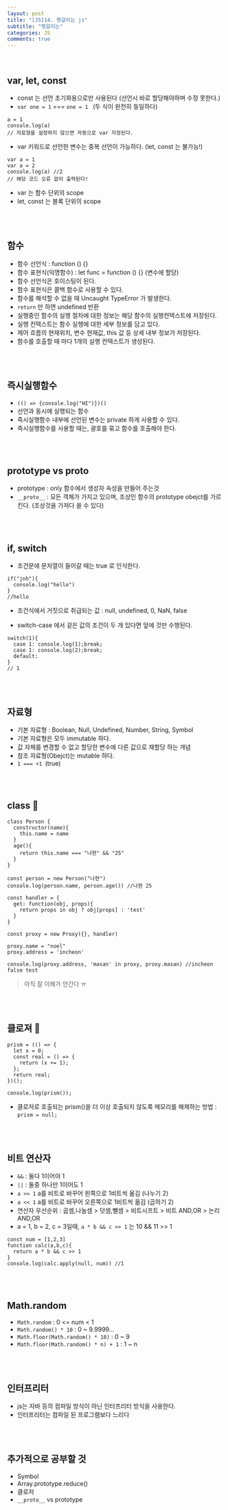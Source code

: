 ```yaml
---
layout: post
title: "[JS]14. 헷갈리는 js"
subtitle: "헷갈리는"
categories: JS
comments: true
---
```


<br>

## var, let, const

- const 는 선언 초기화용으로만 사용된다 (선언시 바로 할당해야하며 수정 못한다.)
- `var one = 1` === `one = 1 ` (두 식이 완전히 동일하다)

```
a = 1
console.log(a)
// 자료형을 설정하지 않으면 자동으로 var 지정된다.
```

- var 키워드로 선언한 변수는 중복 선언이 가능하다. (let, const 는 불가능!)

```
var a = 1
var a = 2
console.log(a) //2
// 해당 코드 오류 없이 출력된다!
```

- var 는 함수 단위의 scope
- let, const 는 블록 단위의 scope

<br><br>

## 함수

- 함수 선언식 : function () {}
- 함수 표현식(익명함수) : let func = function () {} (변수에 할당)
- 함수 선언식은 호이스팅이 된다.
- 함수 표현식은 콜백 함수로 사용할 수 있다.
- 함수를 해석할 수 없을 때 Uncaught TypeError 가 발생한다.
- `return` 만 하면 undefined 반환
- 실행중인 함수의 실행 절차에 대한 정보는 해당 함수의 실행컨텍스트에 저장된다.
- 실행 컨텍스트는 함수 실행에 대한 세부 정보를 담고 있다.
- 제어 흐름의 현재위치, 변수 현재값, this 값 등 상세 내부 정보가 저장된다.
- 함수를 호출할 때 마다 1개의 실행 컨텍스트가 생성된다.

<br><br>

## 즉시실행함수

- `(() => {console.log("HI")})()`
- 선언과 동시에 실행되는 함수
- 즉시실행함수 내부에 선언된 변수는 private 하게 사용할 수 있다.
- 즉시실행함수를 사용할 때는, 괄호를 묶고 함수를 호출해야 한다.

<br><br>

## prototype vs **proto**

- prototype : only 함수에서 생성자 속성을 만들어 주는것
- `__proto__` : 모든 객체가 가지고 있으며, 조상인 함수의 prototype obejct를 가르킨다. (조상것을 가져다 쓸 수 있다)

<br><br>

## if, switch

- 조건문에 문자열이 들어갈 때는 true 로 인식한다.

```
if("jnh"){
  console.log("hello")
}
//hello
```

- 조건식에서 거짓으로 취급되는 값 : null, undefined, 0, NaN, false

- switch-case 에서 겉은 값의 조건이 두 개 있다면 앞에 것만 수행된다.

```
switch(1){
  case 1: console.log(1);break;
  case 1: console.log(2);break;
  default:
}
// 1
```

<br><br>

## 자료형

- 기본 자료형 : Boolean, Null, Undefined, Number, String, Symbol
- 기본 자료형은 모두 immutable 하다.
- 값 자체를 변경할 수 없고 할당한 변수에 다른 값으로 재할당 하는 개념
- 참조 자료형(Obejct)는 mutable 하다.
- `1 === +1 `(true)

<br><br>

## class 🤔

```
class Person {
  constructor(name){
    this.name = name
  }
  age(){
    return this.name === "나현" && "25"
  }
}

const person = new Person("나현")
console.log(person.name, person.age()) //나현 25
```

```
const handler = {
  get: function(obj, props){
    return props in obj ? obj[props] : 'test'
  }
}

const proxy = new Proxy({}, handler)

proxy.name = "noel"
proxy.address = 'incheon'

console.log(proxy.address, 'masan' in proxy, proxy.masan) //incheon false test
```

> 아직 잘 이해가 안간다 ㅠ

<br><br>

## 클로져 🤔

```
prism = (() => {
  let x = 0;
  const real = () => {
    return (x += 1);
  };
  return real;
})();

console.log(prism());
```

- 클로저로 호출되는 prism()을 더 이상 호출되지 않도록 메모리를 해제하는 방법 : `prism = null;`

<br><br>

## 비트 연산자

- `&&` : 둘다 1이어야 1
- `||` : 둘중 하나만 1이어도 1
- `a >> 1` a를 비트로 바꾸어 왼쪽으로 1비트씩 옮김 (나누기 2)
- `a << 1` a를 비트로 바꾸어 오른쪽으로 1비트씩 옮김 (곱하기 2)
- 연산자 우선순위 : 곱셈,나눔셈 > 덧셈,뺄셈 > 비트시프트 > 비트 AND,OR > 논리 AND,OR
- a = 1, b = 2, c = 3일때, `a * b && c >> 1` 는 10 && 11 >> 1

```
const num = [1,2,3]
function calc(a,b,c){
  return a * b && c >> 1
}
console.log(calc.apply(null, num)) //1
```

<br><br>

## Math.random

- `Math.random` : 0 <= num < 1
- `Math.random() * 10` : 0 ~ 9.9999...
- `Math.floor(Math.random() * 10)` : 0 ~ 9
- `Math.floor(Math.random() * n) + 1` : 1 ~ n

<br><br>

## 인터프리터

- js는 자바 등의 컴파일 방식이 아닌 인터프리터 방식을 사용한다.
- 인터프리터는 컴파일 된 프로그램보다 느리다

<br><br>

## 추가적으로 공부할 것

- Symbol
- Array.prototype.reduce()
- 클로저
- `__proto__` vs prototype
